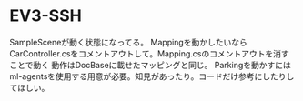 # EV3-SSH
SampleSceneが動く状態になってる。
Mappingを動かしたいならCarController.csをコメントアウトして。Mapping.csのコメントアウトを消すことで動く
動作はDocBaseに載せたマッピングと同じ。
Parkingを動かすにはml-agentsを使用する用意が必要。知見があったり。コードだけ参考にしたりしてほしい。
